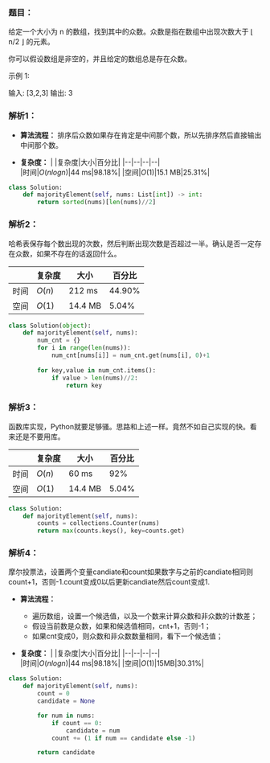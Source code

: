 ### 题目：
给定一个大小为 n 的数组，找到其中的众数。众数是指在数组中出现次数大于 ⌊ n/2 ⌋ 的元素。

你可以假设数组是非空的，并且给定的数组总是存在众数。

示例 1:

输入: [3,2,3]
输出: 3

### 解析1：
* **算法流程：**
排序后众数如果存在肯定是中间那个数，所以先排序然后直接输出中间那个数。

* **复杂度：**
|  |复杂度|大小|百分比|
|--|--|--|--|   
|时间|$O(nlogn)$|44 ms|98.18%|
|空间|$O(1)$|15.1 MB|25.31%|

```python
class Solution:
    def majorityElement(self, nums: List[int]) -> int:
        return sorted(nums)[len(nums)//2]   
```

### 解析2：
哈希表保存每个数出现的次数，然后判断出现次数是否超过一半。确认是否一定存在众数，如果不存在的话返回什么。

|  |复杂度|大小|百分比|
|--|--|--|--|
|时间|$O(n)$|212 ms|44.90%|
|空间|$O(1)$|14.4 MB|5.04%|

```python
class Solution(object):
    def majorityElement(self, nums):
        num_cnt = {}
        for i in range(len(nums)):
            num_cnt[nums[i]] = num_cnt.get(nums[i], 0)+1
        
        for key,value in num_cnt.items():
            if value > len(nums)//2:
                return key
```

### 解析3：
函数库实现，Python就要足够骚。思路和上述一样。竟然不如自己实现的快。看来还是不要用库。

|  |复杂度|大小|百分比|
|--|--|--|--|
|时间|$O(n)$|60 ms|92%|
|空间|$O(1)$|14.4 MB|5.04%|

```python
class Solution:
    def majorityElement(self, nums):
        counts = collections.Counter(nums)
        return max(counts.keys(), key=counts.get)
```

### 解析4：

摩尔投票法，设置两个变量candiate和count如果数字与之前的candiate相同则count+1，否则-1.count变成0以后更新candiate然后count变成1.

* **算法流程：**
  * 遍历数组，设置一个候选值，以及一个数来计算众数和非众数的计数差；
  * 假设当前数是众数，如果和候选值相同，cnt+1，否则-1；
  * 如果cnt变成0，则众数和非众数数量相同，看下一个候选值；


* **复杂度：**
|  |复杂度|大小|百分比|
|--|--|--|--|   
|时间|$O(nlogn)$|44 ms|98.18%|
|空间|$O(1)$|15MB|30.31%|

```python
class Solution:
    def majorityElement(self, nums):
        count = 0
        candidate = None

        for num in nums:
            if count == 0:
                candidate = num
            count += (1 if num == candidate else -1)

        return candidate
```